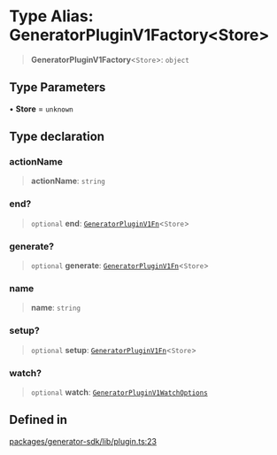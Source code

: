 # Type Alias: GeneratorPluginV1Factory\<Store\>

> **GeneratorPluginV1Factory**\<`Store`\>: `object`

## Type Parameters

• **Store** = `unknown`

## Type declaration

### actionName

> **actionName**: `string`

### end?

> `optional` **end**: [`GeneratorPluginV1Fn`](GeneratorPluginV1Fn.md)\<`Store`\>

### generate?

> `optional` **generate**: [`GeneratorPluginV1Fn`](GeneratorPluginV1Fn.md)\<`Store`\>

### name

> **name**: `string`

### setup?

> `optional` **setup**: [`GeneratorPluginV1Fn`](GeneratorPluginV1Fn.md)\<`Store`\>

### watch?

> `optional` **watch**: [`GeneratorPluginV1WatchOptions`](GeneratorPluginV1WatchOptions.md)

## Defined in

[packages/generator-sdk/lib/plugin.ts:23](https://github.com/andreisergiu98/baeta/blob/e352a1ec749c5b23df693f5f8373ac0b75347349/packages/generator-sdk/lib/plugin.ts#L23)
